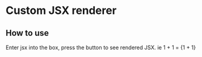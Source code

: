 # Custom JSX renderer 

## How to use

Enter jsx into the box, press the button to see rendered JSX. ie 1 + 1 = {1 + 1}

